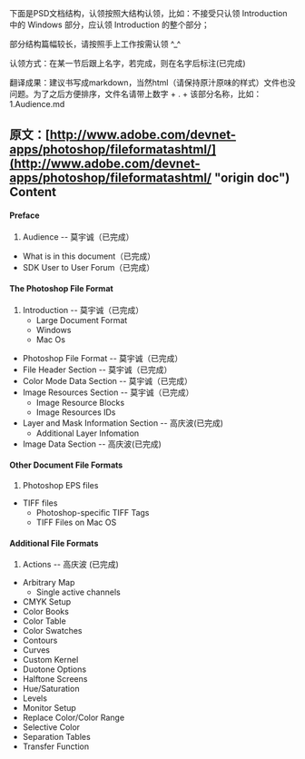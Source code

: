 下面是PSD文档结构，认领按照大结构认领，比如：不接受只认领 Introduction 中的 Windows 部分，应认领 Introduction 的整个部分；

部分结构篇幅较长，请按照手上工作按需认领 ^_^

认领方式：在某一节后跟上名字，若完成，则在名字后标注(已完成)

翻译成果：建议书写成markdown，当然html（请保持原汁原味的样式）文件也没问题。为了之后方便排序，文件名请带上数字 + . + 该部分名称，比如：1.Audience.md

原文：[http://www.adobe.com/devnet-apps/photoshop/fileformatashtml/](http://www.adobe.com/devnet-apps/photoshop/fileformatashtml/ "origin doc")
Content
-

#### Preface ####
1. Audience -- 莫宇诚（已完成）
- What is in this document（已完成）
- SDK User to User Forum（已完成）

#### The Photoshop File Format ####
1. Introduction -- 莫宇诚（已完成）
	- Large Document Format
	- Windows
	- Mac Os
- Photoshop File Format -- 莫宇诚（已完成）
- File Header Section -- 莫宇诚（已完成）
- Color Mode Data Section -- 莫宇诚（已完成）
- Image Resources Section -- 莫宇诚（已完成）
	- Image Resource Blocks
	- Image Resources IDs
- Layer and Mask Information Section -- 高庆波(已完成)
	- Additional Layer Infomation
- Image Data Section -- 高庆波(已完成)

#### Other Document File Formats ####
1. Photoshop EPS files
- TIFF files
	- Photoshop-specific TIFF Tags
	- TIFF Files on Mac OS

#### Additional File Formats ####
1. Actions -- 高庆波 (已完成)
- Arbitrary Map
	- Single active channels
- CMYK Setup
- Color Books
- Color Table
- Color Swatches
- Contours
- Curves
- Custom Kernel
- Duotone Options
- Halftone Screens
- Hue/Saturation
- Levels
- Monitor Setup
- Replace Color/Color Range
- Selective Color
- Separation Tables
- Transfer Function